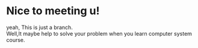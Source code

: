 # Nice to meeting u!
yeah, This is just a  branch.<br/>
Well,It maybe help to solve your problem when you learn computer system course.
